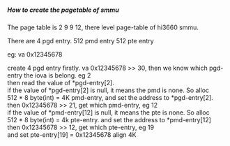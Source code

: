 ##### How to create the pagetable of smmu

The page table is 2 9 9 12, there level page-table of hi3660 smmu.

There are 4 pgd entry.
		 512 pmd entry
         512 pte entry

eg: va 0x12345678

create 4 pgd entry firstly.
va 0x12345678 >> 30, then we know which pgd-entry the iova is belong. eg 2  
then read the value of *pgd-entry[2].  
if the value of *pgd-entry[2] is null, it means the pmd is none. So alloc  
512 * 8 byte(int) = 4K pmd-entry, and set the address to *pgd-entry[2].  
then 0x12345678 >> 21, get which pmd-entry, eg 12  
if the value of *pmd-entry[12] is null, it means the pte is none. So alloc  
512 * 8 byte(int) = 4k pte-entry. and set the address to *pmd-entry[12]  
then 0x12345678 >> 12, get which pte-entry, eg 19  
and set pte-entry[19] = 0x12345678 align 4K  
